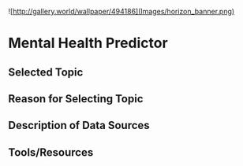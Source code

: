 ![http://gallery.world/wallpaper/494186](Images/horizon_banner.png)
# Mental Health Predictor

## Selected Topic

## Reason for Selecting Topic

## Description of Data Sources

## Tools/Resources
